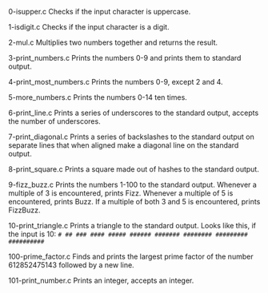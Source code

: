 0-isupper.c
Checks if the input character is uppercase.

1-isdigit.c
Checks if the input character is a digit.

2-mul.c
Multiplies two numbers together and returns the result.

3-print_numbers.c
Prints the numbers 0-9 and prints them to standard output.

4-print_most_numbers.c
Prints the numbers 0-9, except 2 and 4.

5-more_numbers.c
Prints the numbers 0-14 ten times.

6-print_line.c
Prints a series of underscores to the standard output, accepts the number of underscores.

7-print_diagonal.c
Prints a series of backslashes to the standard output on separate lines that when aligned make a diagonal line on the standard output.

8-print_square.c
Prints a square made out of hashes to the standard output.

9-fizz_buzz.c
Prints the numbers 1-100 to the standard output. Whenever a multiple of 3 is encountered, prints Fizz. Whenever a multiple of 5 is encountered, prints Buzz. If a multiple of both 3 and 5 is encountered, prints FizzBuzz.

10-print_triangle.c
Prints a triangle to the standard output. Looks like this, if the input is 10:
``` # ## ### #### ##### ###### ####### ######## ######### ########## ```

100-prime_factor.c
Finds and prints the largest prime factor of the number 612852475143 followed by a new line.

101-print_number.c
Prints an integer, accepts an integer.
